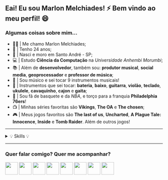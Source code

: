 ## Eai! Eu sou Marlon Melchiades! ⚡ Bem vindo ao meu perfil! 😄

 ### Algumas coisas sobre mim...
- 🧔🏻 | Me chamo Marlon Melchiades;
- 🎂 | Tenho 24 anos;
- 🏡 | Nasci e moro em Santo André - SP;
- 💻 | Estudo **Ciência da Computação** na *Universidade Anhembi Morumbi*;
- 📚 | Além de **desenvolvedor**, também sou: **produtor musical**, **social media**, **geoprocessador** e **professor de música**;
- 🎵 | Sou músico e sei tocar 9 instrumentos musicais! 
- 🎸 | Instrumentos que sei tocar: **bateria**, **baixo**, **guitarra**, **violão**, **teclado**, **ukulele**, **cavaquinho**, **cajon** e **gaita**;
- 🏀 | Sou fã de basquete e da *NBA*, e torço para a franquia **Philadelphia 76ers**!
- 📺 | Minhas séries favoritas são **Vikings**, **The OA** e **The chosen**;
- 🎮 | Meus jogos favoritos são **The last of us**, **Uncharted**, **A Plague Tale: Innocence**, **Inside** e **Tomb Raider**. Além de outros jogos!

***

<details>
  <summary> 💡 Skills 💡</summary>
  
### Linguagens
 
<div style="display: inline_block">
 <img align="center" alt="Js-Image" height="30" width="40" src="https://raw.githubusercontent.com/devicons/devicon/master/icons/javascript/javascript-plain.svg">
 <img align="center" alt="Ts-Image" height="30" width="40" src="https://raw.githubusercontent.com/devicons/devicon/master/icons/typescript/typescript-plain.svg">
 <img align="center" alt="Py-Image" height="30" width="40" src="https://raw.githubusercontent.com/devicons/devicon/master/icons/python/python-original.svg">
 <img align="center" alt="HTML-Image" height="30" width="40" src="https://raw.githubusercontent.com/devicons/devicon/master/icons/html5/html5-original.svg">
 <img align="center" alt="CSS-Image" height="30" width="40" src="https://raw.githubusercontent.com/devicons/devicon/master/icons/css3/css3-original.svg">
</div>

### Ferramentas

<div style="display: inline_block">
 <img align="center" alt="Npm-Image" height="30" width="40" src="https://raw.githubusercontent.com/devicons/devicon/master/icons/npm/npm-original-wordmark.svg">
 <img align="center" alt="Git-Image" height="30" width="40" src="https://raw.githubusercontent.com/devicons/devicon/master/icons/git/git-original.svg">
 <img align="center" alt="GitHub-Image" height="30" width="40" src="https://raw.githubusercontent.com/devicons/devicon/master/icons/github/github-original.svg">
 <img align="center" alt="Figma-Image" height="30" width="40" src="https://raw.githubusercontent.com/devicons/devicon/master/icons/figma/figma-original.svg">
 <img align="center" alt="Canva-Image" height="30" width="40" src="https://raw.githubusercontent.com/devicons/devicon/master/icons/canva/canva-original.svg">
 <img align="center" alt="CodePen-Image" height="30" width="40" src="https://raw.githubusercontent.com/devicons/devicon/master/icons/codepen/codepen-plain.svg">
 <img align="center" alt="jsfiddle-Image" height="40" width="40" src="https://cdn.icon-icons.com/icons2/2699/PNG/512/jsfiddle_logo_icon_167783.png">
 <img align="center" alt="Eslint-Image" height="30" width="40" src="https://raw.githubusercontent.com/devicons/devicon/master/icons/eslint/eslint-original.svg">
 <img align="center" alt="Sketch-Image" height="30" width="40" src="https://raw.githubusercontent.com/devicons/devicon/master/icons/sketch/sketch-original.svg">
 <img align="center" alt="VsCode-Image" height="30" width="40" src="https://raw.githubusercontent.com/devicons/devicon/master/icons/vscode/vscode-original.svg">
 <img align="center" alt="Sublime-Image" height="40" width="40" src="https://cdn.icon-icons.com/icons2/3053/PNG/512/sublime_text_alt_macos_bigsur_icon_189684.png">
 <img align="center" alt="Sass-Image" height="30" width="40" src="https://raw.githubusercontent.com/devicons/devicon/master/icons/sass/sass-original.svg">
</div>
  
### Bibliotecas e frameworks
 
<div style="display: inline_block">
 <img align="center" alt="React-Image" height="30" width="40" src="https://raw.githubusercontent.com/devicons/devicon/master/icons/react/react-original.svg">
 <img align="center" alt="Vue-Image" height="30" width="40" src="https://raw.githubusercontent.com/devicons/devicon/master/icons/vuejs/vuejs-original.svg">
 <img align="center" alt="Angularjs-Image" height="30" width="40" src="https://raw.githubusercontent.com/devicons/devicon/master/icons/angularjs/angularjs-original.svg">
 <img align="center" alt="Jquery-Image" height="30" width="40" src="https://raw.githubusercontent.com/devicons/devicon/master/icons/jquery/jquery-original.svg">
 <img align="center" alt="bootstrap-Image" height="30" width="40" src="https://raw.githubusercontent.com/devicons/devicon/master/icons/bootstrap/bootstrap-original.svg">
 <img align="center" alt="Gulp-Image" height="30" width="40" src="https://raw.githubusercontent.com/devicons/devicon/master/icons/gulp/gulp-plain.svg">
 <img align="center" alt="Nodejs-Image" height="30" width="40" src="https://raw.githubusercontent.com/devicons/devicon/master/icons/nodejs/nodejs-original.svg">
</div>

### Sistemas Operacionais

<div style="display: inline_block">
 <img align="center" alt="Android-Image" height="30" width="40" src="https://raw.githubusercontent.com/devicons/devicon/master/icons/android/android-original.svg">
 <img align="center" alt="Apple-Image" height="30" width="40" src="https://raw.githubusercontent.com/devicons/devicon/master/icons/apple/apple-original.svg">
 <img align="center" alt="Linux-Image" height="30" width="40" src="https://raw.githubusercontent.com/devicons/devicon/master/icons/linux/linux-original.svg">
 <img align="center" alt="Windows-Image" height="30" width="40" src="https://raw.githubusercontent.com/devicons/devicon/master/icons/windows8/windows8-original.svg">
</div>
 
### Navegadores

<div style="display: inline_block">
 <img align="center" alt="Chrome-Image" height="30" width="40" src="https://raw.githubusercontent.com/devicons/devicon/master/icons/chrome/chrome-original.svg">
 <img align="center" alt="Firefox-Image" height="30" width="40" src="https://raw.githubusercontent.com/devicons/devicon/master/icons/firefox/firefox-original.svg">
 <img align="center" alt="Opera-Image" height="30" width="40" src="https://raw.githubusercontent.com/devicons/devicon/master/icons/opera/opera-original.svg">
 <img align="center" alt="Safari-Image" height="30" width="40" src="https://raw.githubusercontent.com/devicons/devicon/master/icons/safari/safari-original.svg">
 <img align="center" alt="Edge-Image" height="30" width="30" src="https://cdn.icon-icons.com/icons2/2552/PNG/512/edge_browser_logo_icon_152998.png">
</div>

### Outros softwares

<div style="display: inline_block">
 <img align="center" alt="Drive-Image" height="40" width="40" src="https://cdn.icon-icons.com/icons2/1011/PNG/512/Google_Drive_icon-icons.com_75713.png">
 <img align="center" alt="AutoCad-Image" height="40" width="40" src="https://cdn.icon-icons.com/icons2/195/PNG/256/Autocad_23637.png">
 <img align="center" alt="Icloud-Image" height="40" width="40" src="https://cdn.icon-icons.com/icons2/1826/PNG/512/4202118icloudlogosocialsocialmedia-115699_115602.png">
 <img align="center" alt="Audacity-Image" height="40" width="40" src="https://cdn.icon-icons.com/icons2/112/PNG/512/audacity_18937.png">
 <img align="center" alt="Excel-Image" height="40" width="40" src="https://cdn.icon-icons.com/icons2/2397/PNG/512/microsoft_office_excel_logo_icon_145720.png">
 <img align="center" alt="Word-Image" height="40" width="40" src="https://cdn.icon-icons.com/icons2/2397/PNG/512/microsoft_office_word_logo_icon_145724.png">
 <img align="center" alt="PowerPoint-Image" height="40" width="40" src="https://cdn.icon-icons.com/icons2/2397/PNG/512/microsoft_power_point_office_logo_icon_145723.png">
 <img align="center" alt="Trello-Image" height="40" width="40" src="https://raw.githubusercontent.com/devicons/devicon/master/icons/trello/trello-plain.svg">
 <img align="center" alt="scratch-Image" height="40" width="40" src="https://cdn.icon-icons.com/icons2/2699/PNG/512/mit_scratch_logo_icon_169957.png">
</div>
 

### Idiomas
  <div>
    Fluente
    <img align="top" alt="Portuguese" height="25" width="25" src="https://cdn.icon-icons.com/icons2/107/PNG/512/brazil_18295.png">
  </div>
  <div>
    Intermediário 
    <img align="top" alt="English" height="25" width="25" src="https://cdn.icon-icons.com/icons2/107/PNG/512/usa_18285.png">
    <img align="top" alt="Espanish" height="25" width="25" src="https://cdn.icon-icons.com/icons2/83/PNG/512/spain_15806.png">
  </div>
  <div>
    Iniciante
    <img align="top" alt="Germany" height="25" width="25" src="https://cdn.icon-icons.com/icons2/107/PNG/512/germany_18269.png">
  </div>
</details>

***

  ### Quer falar comigo? Quer me acompanhar?
   <a href = "mailto:marlonendrigosilva@gmail.com"><img align="center" height="40" width="40" src="https://cdn.icon-icons.com/icons2/1195/PNG/512/1490889681-email_82528.png" target="_blank"></a> 
   <a href="https://www.linkedin.com/in/marlon-melchiades/" target="_blank"><img align="center" height="40" width="40" src="https://cdn.icon-icons.com/icons2/805/PNG/512/linkedin_icon-icons.com_65929.png" target="_blank"></a>
   <a href="https://twitter.com/marlonendjr" target="_blank"><img align="center" height="40" width="40" src="https://cdn.icon-icons.com/icons2/1211/PNG/512/1491579542-yumminkysocialmedia22_83078.png" target="_blank"></a>
   <a href="https://api.whatsapp.com/send?phone=5511953459207&text=Ol%C3%A1%2C%20Marlon!%20Tudo%20bem%3F" target="_blank"><img align="center" height="40" width="40" src="https://cdn.icon-icons.com/icons2/1945/PNG/512/iconfinder-whatsapp-4661617_122497.png" target="_blank"></a>
   <a href="https://youtube.com/playlist?list=PLmY2V8OazEyAqt9BdB4_DpFpqmD90igC2" target="_blank"><img align="center" height="40" width="40" src="https://cdn.icon-icons.com/icons2/1211/PNG/512/1491580651-yumminkysocialmedia28_83061.png" target="_blank"></a>
   <a href="https://www.twitch.tv/marlonmelchiades" target="_blank"><img align="center" height="40" width="40" src="https://cdn.icon-icons.com/icons2/2407/PNG/512/twitch_icon_146123.png"></a>
   <a href="https://discord.gg/EQNjQxgs" target="_blank"><img align="center" height="40" width="40" src="https://cdn.icon-icons.com/icons2/1945/PNG/512/iconfinder-discord-4661587_122459.png" target="_blank"></a>
   <a href="https://drive.google.com/file/d/19uOkJ8Wrg5IbmZurHKt8oeclvYziP07r/view?usp=sharing" target="_blank"><img align="center" height="40" width="40" src="https://cdn.icon-icons.com/icons2/1880/PNG/512/iconfinder-share-4341323_120546.png" target="_blank"></a>




